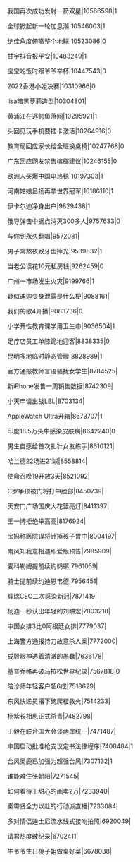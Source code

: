 我国再次成功发射一箭双星|10566598|1

全球掀起新一轮加息潮|10546003|1

绝佳角度俯瞰整个地球|10523086|0

甘宇抖音报平安|10483249|1

宝宝吃饭时跟爷爷举杯|10447543|0

2022香港小姐决赛|10310966|0

lisa暗黑萝莉造型|10304801|

黄浦江在逃鳄鱼落网|10295921|1

头回见玩手机要插卡激活|10264916|0

教育局回应家长给全班换桌椅|10247768|0

广东回应网友禁售槟榔建议|10246155|0

欧洲人买爆中国电热毯|10197303|1

河南姑娘吕扬再拿世界冠军|10186110|1

伊卡尔迪净身出户|9829438|1

俄导弹击中据点消灭300多人|9757633|0

与你到永久翻唱|9572081|

男子常熬夜致牙齿掉光|9539832|1

当老公误花10元私房钱|9262459|0

广州一市场发生火灾|9199766|1

疑似迪迦变身泄露是什么梗|9088161|

我们的歌4开播|9083736|0

小学开性教育课学用卫生巾|9036504|1

足疗店员工单膝跪地迎客|8838335|0

昆明多地临时静态管理|8828989|1

官方通报教师言语骚扰女学生|8784525|

新iPhone发售一周销售数据|8742309|

小天申请出战LBL|8703134|

AppleWatch Ultra开箱|8673707|1

印度18.5万头牛感染皮肤病|8642240|0

男生自愿给首次扎针女友练手|8610121|

哈兰德22场进21球|8558814|

使命召唤19开放3天|8521092|

C罗争顶被门将打中脸部|8450739|

天安门广场国庆大花篮亮灯|8411397|

王一博拒绝举高高|8176924|

宝妈称医院误将针掉孩子胃中|8004197|

南风知我意相遇即爱版预告|7985909|

麦科勒姆提前续约鹈鹕|7961059|

骑士提前续约迪恩韦德|7956451|

辉瑞CEO二次感染新冠|7871419|

杨迪一秒认出年轻的刘畊宏|7803218|

中国女排3比0阿根廷女排|7779037|

上海警方通报持刀故意杀人案|7772000|

成毅眼神透着清澈的愚蠢|7636178|

基普乔格再破马拉松世界纪录|7567818|0

陪诊师年轻客户超6成|7518629|

东风快递员撂下碗爬楼救火|7514233|

杨紫长相思正式杀青|7482798|

王毅在联合国大会谈两岸统一|7471487|

中国启动批准枪支议定书法律程序|7408484|1

台风奥鹿已加强为超强台风|7307132|1

谁能难住张朝阳|7271545|

如何看待王甜心的画卖2万|7233940|

秦霄贤全力以赴的行动派直播|7233084|

多对情侣迪士尼流水线式接吻拍照|6920049|

请君热度破纪录|6702411|

牛爷爷生日桃子姐做桌好菜|6678038|

